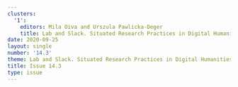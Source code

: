 ```yaml
---
clusters:
  '1':
    editors: Mila Oiva and Urszula Pawlicka-Deger
    title: Lab and Slack. Situated Research Practices in Digital Humanities
date: 2020-09-25
layout: single
number: '14.3'
theme: Lab and Slack. Situated Research Practices in Digital Humanities
title: Issue 14.3
type: issue
---
```


